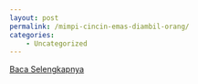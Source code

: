 ```yaml
---
layout: post
permalink: /mimpi-cincin-emas-diambil-orang/
categories:
    - Uncategorized
---
```


[Baca Selengkapnya](/02)